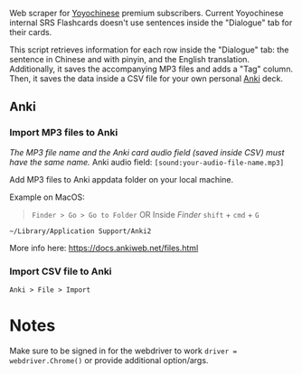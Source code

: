 Web scraper for [Yoyochinese](https://yoyochinese.com/) premium subscribers.
Current Yoyochinese internal SRS Flashcards doesn't
use sentences inside the "Dialogue" tab for their cards.

This script retrieves information for each row inside the "Dialogue" tab: the sentence 
in Chinese and with pinyin, and the English translation. 
Additionally, it saves the accompanying MP3 files
and adds a "Tag" column. Then, it saves the data inside a CSV file 
for your own personal [Anki](https://apps.ankiweb.net/) deck.


## Anki
### Import MP3 files to Anki
_The MP3 file name and the Anki card audio field (saved inside CSV) must have the same name._
Anki audio field: `[sound:your-audio-file-name.mp3]`

Add MP3 files to Anki appdata folder on your local machine.

Example on MacOS:
> `Finder > Go > Go to Folder` 
> OR
> Inside _Finder_ `shift` + `cmd` + `G`


```
~/Library/Application Support/Anki2
```
More info here: https://docs.ankiweb.net/files.html

### Import CSV file to Anki
`Anki > File > Import`


# Notes
Make sure to be signed in for the webdriver to work
`driver = webdriver.Chrome()`
or provide additional option/args.


